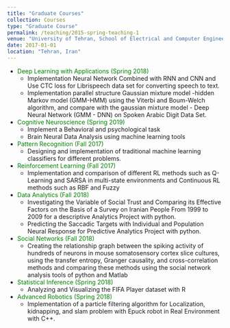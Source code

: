 ```yaml
---
title: "Graduate Courses"
collection: Courses
type: "Graduate Course"
permalink: /teaching/2015-spring-teaching-1
venue: "University of Tehran, School of Electrical and Computer Engineering"
date: 2017-01-01
location: "Tehran, Iran"
---
```


* <font color="green">Deep Learning with Applications (Spring 2018) </font> 
	* Implementation Neural Network Combined with RNN and CNN and Use CTC loss for Librispeech data set for converting speech to text.
	* Implementation parallel structure Gaussian mixture model -hidden Markov model (GMM-HMM) using the Viterbi and Boum-Welch algorithm, and compare with the gaussian mixture model - Deep Neural Network (GMM - DNN) on Spoken Arabic Digit Data Set.
* <font color="green">Cognitive Neuroscience (Spring 2019)</font> 
	* Implement a Behavioral and psychological task
	* Brain Neural Data Analysis using machine learning tools
* <font color="green">Pattern Recognition (Fall 2017)</font> 
	* Designing and implementation of traditional machine learning classifiers for different problems.
* <font color="green">Reinforcement Learning (Fall 2017)</font>  
	* Implementation and comparison of different RL methods such as Q-Learning and SARSA in multi-state environments and Continuous RL methods such as RBF and Fuzzy
* <font color="green">Data Analytics (Fall 2018)</font>  
	* Investigating the Variable of Social Trust and Comparing its Effective Factors on the Basis of a Survey on Iranian People From 1999 to 2009 for a descriptive Analytics Project with python.
	* Predicting the Saccadic Targets with Individual and Population Neural Response for Predictive Analytics Project with python. 
* <font color="green">Social Networks (Fall 2018)</font> 
	* Creating the relationship graph between the spiking activity of hundreds of neurons in mouse somatosensory cortex slice cultures, using the transfer entropy, Granger causality, and cross-correlation methods and comparing these methods using the social network analysis tools of python and Matlab
* <font color="green">Statistical Inference (Spring 2018) </font>
	* Analyzing and Visualizing the FIFA Player dataset with R
* <font color="green">Advanced Robotics (Spring 2018) </font> 
	* Implementation of a particle filtering algorithm for Localization, kidnapping, and slam problem with Epuck robot in Real Environment with C++.


